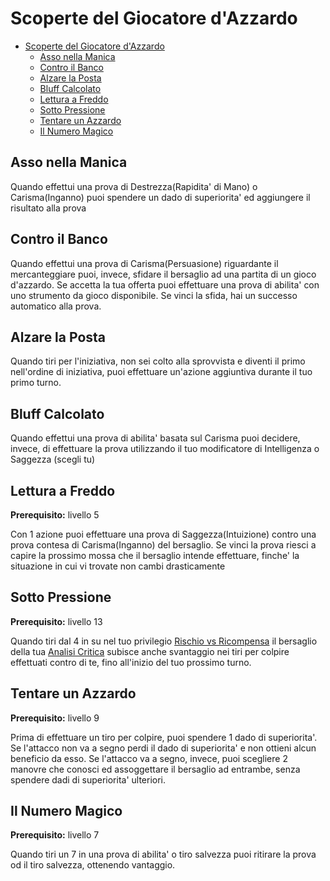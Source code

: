 # Scoperte del Giocatore d'Azzardo

- [Scoperte del Giocatore d'Azzardo](#scoperte-del-giocatore-dazzardo)
  - [Asso nella Manica](#asso-nella-manica)
  - [Contro il Banco](#contro-il-banco)
  - [Alzare la Posta](#alzare-la-posta)
  - [Bluff Calcolato](#bluff-calcolato)
  - [Lettura a Freddo](#lettura-a-freddo)
  - [Sotto Pressione](#sotto-pressione)
  - [Tentare un Azzardo](#tentare-un-azzardo)
  - [Il Numero Magico](#il-numero-magico)

## Asso nella Manica
Quando effettui una prova di Destrezza(Rapidita' di Mano) o Carisma(Inganno) puoi spendere un dado di superiorita' ed aggiungere il risultato alla prova

## Contro il Banco
Quando effettui una prova di Carisma(Persuasione) riguardante il mercanteggiare puoi, invece, sfidare il bersaglio ad una partita di un gioco d'azzardo. Se accetta la tua offerta puoi effettuare una prova di abilita' con uno strumento da gioco disponibile. Se vinci la sfida, hai un successo automatico alla prova.

## Alzare la Posta
Quando tiri per l'iniziativa, non sei colto alla sprovvista e diventi il primo nell'ordine di iniziativa, puoi effettuare un'azione aggiuntiva durante il tuo primo turno.

## Bluff Calcolato
Quando effettui una prova di abilita' basata sul Carisma puoi decidere, invece, di effettuare la prova utilizzando il tuo modificatore di Intelligenza o Saggezza (scegli tu)

## Lettura a Freddo
**Prerequisito:** livello 5

Con 1 azione puoi effettuare una prova di Saggezza(Intuizione) contro una prova contesa di Carisma(Inganno) del bersaglio. Se vinci la prova riesci a capire la prossimo mossa che il bersaglio intende effettuare, finche' la situazione in cui vi trovate non cambi drasticamente

## Sotto Pressione
**Prerequisito:** livello 13

Quando tiri dal 4 in su nel tuo privilegio [Rischio vs Ricompensa](./Ricerche%20Accademiche.md#rischio-vs-ricompensa) il bersaglio della tua [Analisi Critica](./Studioso.md#analisi-critica) subisce anche svantaggio nei tiri per colpire effettuati contro di te, fino all'inizio del tuo prossimo turno.

## Tentare un Azzardo 
**Prerequisito:** livello 9

Prima di effettuare un tiro per colpire, puoi spendere 1 dado di superiorita'. Se l'attacco non va a segno perdi il dado di superiorita' e non ottieni alcun beneficio da esso. Se l'attacco va a segno, invece, puoi scegliere 2 manovre che conosci ed assoggettare il bersaglio ad entrambe, senza spendere dadi di superiorita' ulteriori.

## Il Numero Magico 
**Prerequisito:** livello 7

Quando tiri un 7 in una prova di abilita' o tiro salvezza puoi ritirare la prova od il tiro salvezza, ottenendo vantaggio.